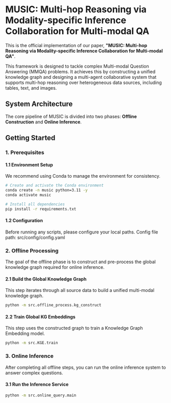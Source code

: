 # MUSIC: Multi-hop Reasoning via Modality-specific Inference Collaboration for Multi-modal QA

This is the official implementation of our paper, **"MUSIC: Multi-hop Reasoning via Modality-specific Inference Collaboration for Multi-modal QA"**.

This framework is designed to tackle complex Multi-modal Question Answering (MMQA) problems. It achieves this by constructing a unified knowledge graph and designing a multi-agent collaborative system that supports multi-hop reasoning over heterogeneous data sources, including tables, text, and images.

## System Architecture

The core pipeline of MUSIC is divided into two phases: **Offline Construction** and **Online Inference**.

## Getting Started

### 1. Prerequisites

#### 1.1 Environment Setup

We recommend using Conda to manage the environment for consistency.

```bash
# Create and activate the Conda environment
conda create -n music python=3.11 -y
conda activate music

# Install all dependencies
pip install -r requirements.txt
```

#### 1.2 Configuration
Before running any scripts, please configure your local paths.
Config file path: src/config/config.yaml
### 2. Offline Processing
The goal of the offline phase is to construct and pre-process the global knowledge graph required for online inference.

#### 2.1 Build the Global Knowledge Graph
This step iterates through all source data to build a unified multi-modal knowledge graph.
```bash
python -m src.offline_process.kg_construct
```
#### 2.2 Train Global KG Embeddings
This step uses the constructed graph to train a Knowledge Graph Embedding model.
```bash
python -m src.KGE.train
```
### 3. Online Inference
After completing all offline steps, you can run the online inference system to answer complex questions.

#### 3.1 Run the Inference Service
```bash
python -m src.online_query.main
```